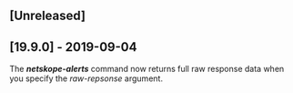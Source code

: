 ## [Unreleased]


## [19.9.0] - 2019-09-04
The ***netskope-alerts*** command now returns full raw response data when you specify the *raw-repsonse* argument.
